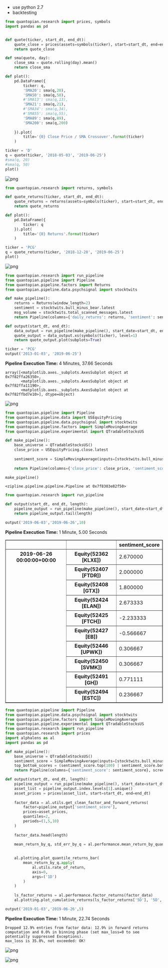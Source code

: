 - use python 2.7
- backtesting


```python
from quantopian.research import prices, symbols
import pandas as pd


def quote(ticker, start_dt, end_dt):
    quote_close = prices(assets=symbols(ticker), start=start_dt, end=end_dt)
    return quote_close

def sma(quote, day):
    close_sma = quote.rolling(day).mean()
    return close_sma

def plot():
    pd.DataFrame({   
        ticker: q,
        'SMA20': sma(q,20),
        'SMA50': sma(q,50),
        #'SMA13': sma(q,13),
        'SMA21': sma(q,21),
        #'SMA34': sma(q,34),
        #'SMA55': sma(q,55),
        'SMA89': sma(q,89),
        'SMA200': sma(q,200)
        
    }).plot(
        title='{0} Close Price / SMA Crossover'.format(ticker)
    )

```


```python
ticker = 'D'
q = quote(ticker, '2018-05-03', '2019-06-25')
#sma(q, 20)
#sma(q, 50)
plot()

```


![png](output_1_0.png)



```python
from quantopian.research import returns, symbols

def quote_returns(ticker, start_dt, end_dt):
    quote_returns = returns(assets=symbols(ticker), start=start_dt, end=end_dt)
    return quote_returns

def plot():
    pd.DataFrame({   
        ticker: q
    }).plot(
        title='{0} Returns'.format(ticker)
    )

```


```python
ticker = 'PCG'
q = quote_returns(ticker, '2018-12-28', '2019-06-25')
plot()
```


![png](output_3_0.png)



```python
from quantopian.research import run_pipeline
from quantopian.pipeline import Pipeline
from quantopian.pipeline.factors import Returns
from quantopian.pipeline.data.psychsignal import stocktwits

def make_pipeline():
    returns = Returns(window_length=2)
    sentiment = stocktwits.bull_minus_bear.latest
    msg_volume = stocktwits.total_scanned_messages.latest
    return Pipeline(columns={'daily_returns': returns, 'sentiment': sentiment, 'msg_volume': msg_volume})

def output(start_dt, end_dt):
    data_output = run_pipeline(make_pipeline(), start_date=start_dt, end_date=end_dt)
    quote_output = data_output.xs(symbols(ticker), level=1)
    return quote_output.plot(subplots=True)
```


```python
ticker = 'PCG'
output('2013-01-03', '2019-06-25')
```


    



<b>Pipeline Execution Time:</b> 4 Minutes, 37.66 Seconds





    array([<matplotlib.axes._subplots.AxesSubplot object at 0x7f82ffa26350>,
           <matplotlib.axes._subplots.AxesSubplot object at 0x7f82ffa11190>,
           <matplotlib.axes._subplots.AxesSubplot object at 0x7f82ffbd7e10>], dtype=object)




![png](output_5_3.png)



```python
from quantopian.pipeline import Pipeline
from quantopian.pipeline.data import USEquityPricing
from quantopian.pipeline.data.psychsignal import stocktwits
from quantopian.pipeline.factors import SimpleMovingAverage
from quantopian.pipeline.experimental import QTradableStocksUS

def make_pipeline():
    base_universe = QTradableStocksUS()
    close_price = USEquityPricing.close.latest
    
    sentiment_score = SimpleMovingAverage(inputs=[stocktwits.bull_minus_bear], window_length=3)
    
    return Pipeline(columns={'close_price': close_price, 'sentiment_score': sentiment_score}, screen=base_universe)


```


```python
make_pipeline()
```




    <zipline.pipeline.pipeline.Pipeline at 0x7f8303e82f50>




```python
from quantopian.research import run_pipeline

def output(start_dt, end_dt, length):
    pipeline_output = run_pipeline(make_pipeline(), start_date=start_dt, end_date=end_dt)
    return pipeline_output.tail(length)
```


```python
output('2019-06-03','2019-06-26',10)
```


    



<b>Pipeline Execution Time:</b> 1 Minute, 5.00 Seconds





<div>
<table border="1" class="dataframe">
  <thead>
    <tr style="text-align: right;">
      <th></th>
      <th></th>
      <th>sentiment_score</th>
    </tr>
  </thead>
  <tbody>
    <tr>
      <th rowspan="10" valign="top">2019-06-26 00:00:00+00:00</th>
      <th>Equity(52362 [KLXE])</th>
      <td>2.670000</td>
    </tr>
    <tr>
      <th>Equity(52407 [FTDR])</th>
      <td>2.000000</td>
    </tr>
    <tr>
      <th>Equity(52408 [GTX])</th>
      <td>1.800000</td>
    </tr>
    <tr>
      <th>Equity(52424 [ELAN])</th>
      <td>2.673333</td>
    </tr>
    <tr>
      <th>Equity(52425 [FTCH])</th>
      <td>-2.233333</td>
    </tr>
    <tr>
      <th>Equity(52427 [EB])</th>
      <td>-0.566667</td>
    </tr>
    <tr>
      <th>Equity(52446 [UPWK])</th>
      <td>0.306667</td>
    </tr>
    <tr>
      <th>Equity(52450 [SVMK])</th>
      <td>0.306667</td>
    </tr>
    <tr>
      <th>Equity(52491 [GH])</th>
      <td>0.771111</td>
    </tr>
    <tr>
      <th>Equity(52494 [ESTC])</th>
      <td>0.236667</td>
    </tr>
  </tbody>
</table>
</div>




```python
from quantopian.pipeline import Pipeline
from quantopian.pipeline.data.psychsignal import stocktwits
from quantopian.pipeline.factors import SimpleMovingAverage
from quantopian.pipeline.experimental import QTradableStocksUS
from quantopian.research import run_pipeline
from quantopian.research import prices
import alphalens as al
import pandas as pd

def make_pipeline():
    base_universe = QTradableStocksUS()
    sentiment_score = SimpleMovingAverage(inputs=[stocktwits.bull_minus_bear],window_length=3)
    top_bottom_scores = (sentiment_score.top(100) | sentiment_score.bottom(100))
    return Pipeline(columns={'sentiment_score': sentiment_score}, screen=base_universe & top_bottom_scores)

def output(start_dt, end_dt, length):
    pipeline_output = run_pipeline(make_pipeline(), start_date=start_dt, end_date=end_dt)
    asset_list = pipeline_output.index.levels[1].unique()
    asset_prices = prices(asset_list, start=start_dt, end=end_dt)
    
    factor_data = al.utils.get_clean_factor_and_forward_returns(
        factor=pipeline_output['sentiment_score'],
        prices=asset_prices,
        quantiles=2,
        periods=(1,5,10)
    )
    
    factor_data.head(length)

    mean_return_by_q, std_err_by_q = al.performance.mean_return_by_quantile(factor_data)
    
    
    al.plotting.plot_quantile_returns_bar(
        mean_return_by_q.apply(
            al.utils.rate_of_return,
            axis=0,
            args=('1D')
        )
    )
    
    ls_factor_returns = al.performance.factor_returns(factor_data) 
    al.plotting.plot_cumulative_returns(ls_factor_returns['5D'], '5D', freq=pd.tseries.offsets.BDay());
```


```python
output('2019-01-03','2019-06-26',5)
```


    



<b>Pipeline Execution Time:</b> 1 Minute, 22.74 Seconds


    Dropped 12.9% entries from factor data: 12.9% in forward returns computation and 0.0% in binning phase (set max_loss=0 to see potentially suppressed Exceptions).
    max_loss is 35.0%, not exceeded: OK!



![png](output_11_3.png)



![png](output_11_4.png)



```python

```
